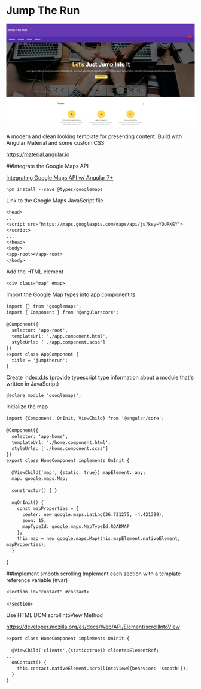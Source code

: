 # Jump The Run

![preview](resources/preview.jpg)

A modern and clean looking template for presenting content. Build with Angular Material and some custom CSS

https://material.angular.io



##Integrate the Google Maps API

[Integrating Google Maps API w/ Angular 7+](https://medium.com/@jkeung/integrating-google-maps-api-w-angular-7-e7672396ce2d)


```
npm install --save @types/googlemaps

```
Link to the Google Maps JavaScript file
```
<head>
...
<script src="https://maps.googleapis.com/maps/api/js?key=YOURKEY"></script>
...
</head>
<body>
<app-root></app-root>
</body>
```
Add the HTML element
``` 
<div class="map" #map>
```
Import the Google Map types into app.component.ts
```
import {} from 'googlemaps';
import { Component } from '@angular/core';

@Component({
  selector: 'app-root',
  templateUrl: './app.component.html',
  styleUrls: ['./app.component.scss']
})
export class AppComponent {
  title = 'jumptherun';
}
```
Create index.d.ts (provide typescript type information about a module that's written in JavaScript)

``` 
declare module 'googlemaps';
```
Initialize the map
``` 
import {Component, OnInit, ViewChild} from '@angular/core';

@Component({
  selector: 'app-home',
  templateUrl: './home.component.html',
  styleUrls: ['./home.component.scss']
})
export class HomeComponent implements OnInit {

  @ViewChild('map', {static: true}) mapElement: any;
  map: google.maps.Map;

  constructor() { }

  ngOnInit() {
    const mapProperties = {
      center: new google.maps.LatLng(36.721275, -4.421399),
      zoom: 15,
      mapTypeId: google.maps.MapTypeId.ROADMAP
    };
    this.map = new google.maps.Map(this.mapElement.nativeElement, mapProperties);
  }

}
```
##Implement smooth scrolling
Implement each section with a template reference variable (#var)
``` 
<section id="contact" #contact>
 ...
</section>

```
Use HTML DOM scrollIntoView Method

https://developer.mozilla.org/es/docs/Web/API/Element/scrollIntoView

``` 
export class HomeComponent implements OnInit {

  @ViewChild('clients',{static:true}) clients:ElementRef;
...
  onContact() {
    this.contact.nativeElement.scrollIntoView({behavior: 'smooth'});
  }
}

```

